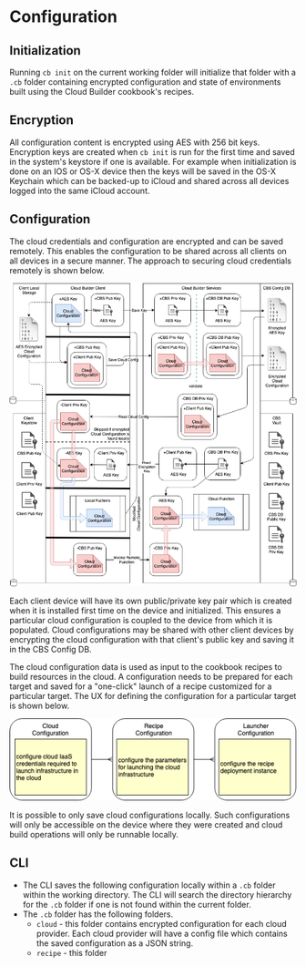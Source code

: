 
# Configuration

## Initialization

Running `cb init` on the current working folder will initialize that folder with a `.cb` folder containing encrypted configuration and state of environments built using the Cloud Builder cookbook's recipes. 

## Encryption

All configuration content is encrypted using AES with 256 bit keys. Encryption keys are created when `cb init` is run for the first time and saved in the system's keystore if one is available. For example when initialization is done on an IOS or OS-X device then the keys will be saved in the OS-X Keychain which can be backed-up to iCloud and shared across all devices logged into the same iCloud account.

## Configuration

The cloud credentials and configuration are encrypted and can be saved remotely. This enables the configuration to be shared across all clients on all devices in a secure manner. The approach to securing cloud credentials remotely is shown below.
</br>

![alt text](images/config-encryption.png "Cloud Configuration Encryption and Storage")

Each client device will have its own public/private key pair which is created when it is installed first time on the device and initialized. This ensures a particular cloud configuration is coupled to the device from which it is populated. Cloud configurations may be shared with other client devices by encrypting the cloud configuration with that client's public key and saving it in the CBS Config DB.

The cloud configuration data is used as input to the cookbook recipes to build resources in the cloud. A configuration needs to be prepared for each target and saved for a "one-click" launch of a recipe customized for a particular target. The UX for defining the configuration for a particular target is shown below.
</br>

![alt text](images/configuration-ux-flow.png "Cloud UX Flow")

It is possible to only save cloud configurations locally. Such configurations will only be accessible on the device where they were created and cloud build operations will only be runnable locally.

## CLI

- The CLI saves the following configuration locally within a `.cb` folder within the working directory. The CLI will search the directory hierarchy for the `.cb` folder if one is not found within the current folder.
- The `.cb` folder has the following folders.
  - `cloud` - this folder contains encrypted configuration for each cloud provider. Each cloud provider will have a config file which contains the saved configuration as a JSON string.
  - `recipe` - this folder 
